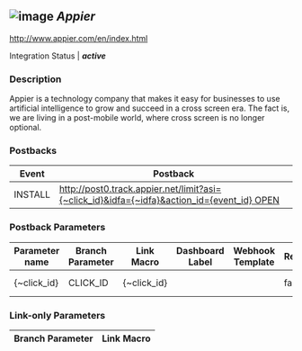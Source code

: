 ## ![image](https://cdn.branch.io/branch-assets/ad-partner-manager/29291839342_73029de826_o-1496708152338.png)	***Appier***
http://www.appier.com/en/index.html

Integration Status |  ***active***

###  Description
Appier is a technology company that makes it easy for businesses to use artificial intelligence to grow and succeed in a cross screen era. The fact is, we are living in a post-mobile world, where cross screen is no longer optional.

### Postbacks
Event | Postback
--- | ---
INSTALL | http://post0.track.appier.net/limit?asi={~click_id}&idfa={~idfa}&action_id={event_id} OPEN | http://post0.track.appier.net/limit?asi={~click_id}&idfa={~idfa}&action_id={event_id} custom_event | http://post0.track.appier.net/limit?asi={~click_id}&idfa={~idfa}&action_id={event_id}

### Postback Parameters
Parameter name | Branch Parameter | Link Macro | Dashboard Label | Webhook Template | Required | Description
--- | --- | --- | --- | --- | --- | --- 
{~click_id} | CLICK_ID | {~click_id} |  |  | false | Click ID {~idfa} | OS_DEVICE_ID |  |  |  | false | IDFA/AAID {event_id} | EVENT_NAME |  |  |  | false | EventID

### Link-only Parameters
Branch Parameter | Link Macro
--- | ---




